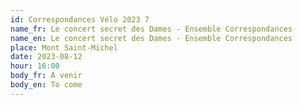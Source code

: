 ```yaml
---
id: Correspondances Vélo 2023 7
name_fr: Le concert secret des Dames - Ensemble Correspondances
name_en: Le concert secret des Dames - Ensemble Correspondances
place: Mont Saint-Michel
date: 2023-08-12
hour: 16:00
body_fr: A venir
body_en: To come
---
```

